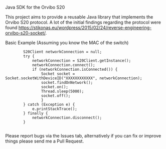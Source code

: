 Java SDK for the Orvibo S20

This project aims to provide a reusable Java library that implements the Orvibo S20 protocol.
A lot of the initial findings regarding the protocol were found https://stikonas.eu/wordpress/2015/02/24/reverse-engineering-orvibo-s20-socket/.

Basic Example (Assuming you know the MAC of the switch)

```
		S20Client networkConnection = null;
		try {
			networkConnection = S20Client.getInstance();
			networkConnection.connect();
			if (networkConnection.isConnected()) {
				Socket socket = Socket.socketWithDeviceID("XXXXXXXXXXXX", networkConnection);
				socket.findOnNetwork();
				socket.on();
				Thread.sleep(5000);
				socket.off();
				}
		} catch (Exception e) {
			e.printStackTrace();
		} finally {
			networkConnection.disconnect();
		}
	
```

Please report bugs via the Issues tab, alternatively if you can fix or improve things please send me a Pull Request.
